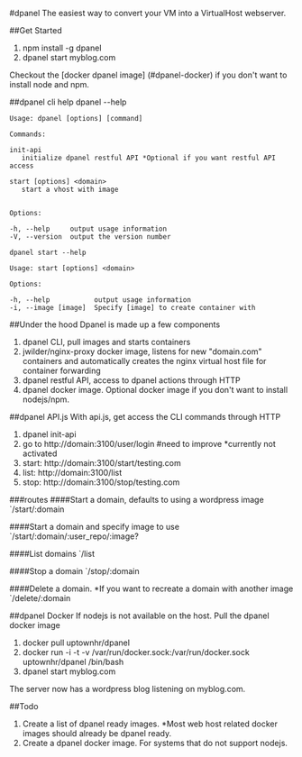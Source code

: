 #dpanel
The easiest way to convert your VM into a VirtualHost webserver.

##Get Started
1. npm install -g dpanel
2. dpanel start myblog.com

Checkout the [docker dpanel image] (#dpanel-docker) if you don't want to install node and npm.

##dpanel cli help
    dpanel --help
  
    Usage: dpanel [options] [command]

    Commands:
    
    init-api 
       initialize dpanel restful API *Optional if you want restful API access
    
    start [options] <domain>
       start a vhost with image
    

    Options:

    -h, --help     output usage information
    -V, --version  output the version number

    dpanel start --help
  
    Usage: start [options] <domain>

    Options:

    -h, --help           output usage information
    -i, --image [image]  Specify [image] to create container with

##Under the hood
Dpanel is made up a few components

1. dpanel CLI, pull images and starts containers
2. jwilder/nginx-proxy docker image, listens for new "domain.com" containers and automatically creates the nginx virtual host file for container forwarding
3. dpanel restful API, access to dpanel actions through HTTP
4. dpanel docker image. Optional docker image if you don't want to install nodejs/npm.

##dpanel API.js
With api.js, get access the CLI commands through HTTP

1. dpanel init-api
2. go to http://domain:3100/user/login #need to improve *currently not activated
3. start: http://domain:3100/start/testing.com
4. list: http://domain:3100/list
5. stop: http://domain:3100/stop/testing.com

###routes
####Start a domain, defaults to using a wordpress image
`/start/:domain

####Start a domain and specify image to use
`/start/:domain/:user_repo/:image?

####List domains
`/list

####Stop a domain
`/stop/:domain

####Delete a domain. *If you want to recreate a domain with another image 
`/delete/:domain

##dpanel Docker
If nodejs is not available on the host. Pull the dpanel docker image

1. docker pull uptownhr/dpanel 
2. docker run -i -t -v /var/run/docker.sock:/var/run/docker.sock uptownhr/dpanel /bin/bash
3. dpanel start myblog.com

The server now has a wordpress blog listening on myblog.com. 


##Todo
1. Create a list of dpanel ready images. *Most web host related docker images should already be dpanel ready.
2. Create a dpanel docker image. For systems that do not support nodejs.
